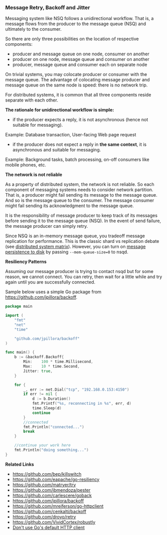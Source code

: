 ### Message Retry, Backoff and Jitter

Messaging system like NSQ follows a unidirectional workflow. That is, a message flows from the producer to the message queue (NSQ) and ultimately to the consumer.

So there are only three possibilities on the location of respective components:

- producer and message queue on one node, consumer on another
- producer on one node, message queue and consumer on another
- producer, message queue and consumer each on separate node

On trivial systems, you may colocate producer or consumer with the message queue. The advantage of colocating message producer and message queue on the same node is speed: there is no network trip. 

For distributed systems, it is common that all three components reside separate with each other.

**The rationale for unidirectional workflow is simple:**

- if the producer expects a reply, it is not asynchronous (hence not suitable for messaging). 

Example: Database transaction, User-facing Web page request

- if the producer does not expect a reply in **the same context**, it is asynchronous and suitable for messaging.

Example: Background tasks, batch processing, on-off consumers like mobile phones, etc.


**The network is not reliable**

As a property of distributed system, the network is not reliable. So each component of messaging systems needs to consider network partition. That is, a producer might fail sending its message to the message queue. And so is the message queue to the consumer. The message consumer might fail sending its acknowledgment to the message queue.

It is the responsibility of message producer to keep track of its messages before sending it to the message queue (NSQ). In the event of send failure, the message producer can simply retry. 

Since NSQ is an in-memory message queue, you tradeoff message replication for performance. This is the classic shard vs replication debate (see [distributed system matrix](https://github.com/IrisMQ/book/blob/master/principles/matrix.md)). However, you can turn on [message persistence to disk](http://nsq.io/overview/features_and_guarantees.html) by passing ```--mem-queue-size=0``` to nsqd.

**Resiliency Patterns**

Assuming our message producer is trying to contact nsqd but for some reason, we cannot connect. You can retry, then wait for a little while and try again until you are successfully connected.

Sample below uses a simple Go package from https://github.com/jpillora/backoff.

```go
package main

import (
	"fmt"
	"net"
	"time"

	"github.com/jpillora/backoff"
)

func main() {
	b := &backoff.Backoff{
		Min:    100 * time.Millisecond,
		Max:    10 * time.Second,
		Jitter: true,
	}

	for {
		_, err := net.Dial("tcp", "192.168.0.153:4150")
		if err != nil {
			d := b.Duration()
			fmt.Printf("%s, reconnecting in %s", err, d)
			time.Sleep(d)
			continue
		}
		//connected
		fmt.Println("connected...")
		break
	}

	//continue your work here
	fmt.Println("doing something...")
}
```

**Related Links**

- https://github.com/bep/killswitch
- https://github.com/eapache/go-resiliency
- https://github.com/matryer/try
- https://github.com/ibmendoza/pester
- https://github.com/carlescere/goback
- https://github.com/jpillora/backoff
- https://github.com/mreiferson/go-httpclient
- https://github.com/cenkalti/backoff
- https://github.com/droyo/retry
- https://github.com/VividCortex/robustly
- [Don't use Go's default HTTP client](https://medium.com/@nate510/don-t-use-go-s-default-http-client-4804cb19f779#)
